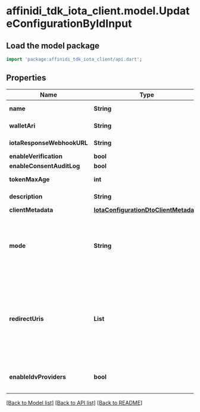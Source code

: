 # affinidi_tdk_iota_client.model.UpdateConfigurationByIdInput

## Load the model package

```dart
import 'package:affinidi_tdk_iota_client/api.dart';
```

## Properties

| Name                       | Type                                                                            | Description                                                                                                                                                                        | Notes                            |
| -------------------------- | ------------------------------------------------------------------------------- | ---------------------------------------------------------------------------------------------------------------------------------------------------------------------------------- | -------------------------------- |
| **name**                   | **String**                                                                      | The name of the config                                                                                                                                                             | [optional]                       |
| **walletAri**              | **String**                                                                      | The wallet Ari that will be used to sign                                                                                                                                           | [optional]                       |
| **iotaResponseWebhookURL** | **String**                                                                      | webhook to call when data is ready                                                                                                                                                 | [optional]                       |
| **enableVerification**     | **bool**                                                                        |                                                                                                                                                                                    | [optional]                       |
| **enableConsentAuditLog**  | **bool**                                                                        |                                                                                                                                                                                    | [optional]                       |
| **tokenMaxAge**            | **int**                                                                         | token time to live in seconds                                                                                                                                                      | [optional]                       |
| **description**            | **String**                                                                      | The description of the config                                                                                                                                                      | [optional]                       |
| **clientMetadata**         | [**IotaConfigurationDtoClientMetadata**](IotaConfigurationDtoClientMetadata.md) |                                                                                                                                                                                    | [optional]                       |
| **mode**                   | **String**                                                                      | indicates whether the flow is a WebSocket flow or a Redirect flow. This value is used in Vault to determine how to process the data flow request.                                  | [optional]                       |
| **redirectUris**           | **List<String>**                                                                | the URL that the user will be redirected to after the request has been processed; should be provided by the developer of the client application.Required only if mode is Redirect. | [optional] [default to const []] |
| **enableIdvProviders**     | **bool**                                                                        | enables third party IDV provider verification for the given configuration                                                                                                          | [optional]                       |

[[Back to Model list]](../README.md#documentation-for-models) [[Back to API list]](../README.md#documentation-for-api-endpoints) [[Back to README]](../README.md)
